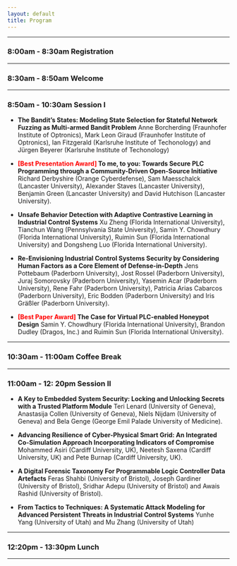 ```yaml
---
layout: default
title: Program
---
```

<!-- The first RICSS workshop will take place in Delft, Netherlands, co-located with IEEE EuroS&P 2023.  -->

<!-- # Program -->

<!-- **Format**: 
<!-- The RICSS workshop is planned to be held **in hybrid**.  -->
<!-- The presenters will be one of the authors of accepted papers. There will also be a keynote speaker and a selection of invited speakers. -->

<!-- At least one author per accepted paper must register before <span style="color:red">**1st June, 2023**</span>. IEEE Euro S&P and co-located workshops are physical events and authors are expected to present their work in person. If you foresee any objective reasons preventing all the authors of your paper from traveling, please contact the [General Chair](mailto:eurosp2023-general-chairs@ieee-security.org). -->

<!-- **July 7, 2023 8:30am - 12:20pm** -->

<!-- ## Accepted Papers -->

<!-- - **The Bandit’s States: Modeling State Selection for Stateful Network Fuzzing as Multi-armed Bandit Problem**
Anne Borcherding (Fraunhofer Institute of Optronics), Mark Leon Giraud (Fraunhofer Institute of Optronics), Ian Fitzgerald (Karlsruhe Institute of Techonology) and Jürgen Beyerer (Karlsruhe Institute of Techonology)

- **From Tactics to Techniques: A Systematic Attack Modeling for Advanced Persistent Threats in Industrial Control Systems**
Yunhe Yang (University of Utah) and Mu Zhang (University of Utah)

- **Advancing Resilience of Cyber-Physical Smart Grid: An Integrated Co-Simulation Approach Incorporating Indicators of Compromise**
Mohammed Asiri (Cardiff University, UK), Neetesh Saxena (Cardiff University, UK) and Pete Burnap (Cardiff University, UK). 

- **A Digital Forensic Taxonomy For Programmable Logic Controller Data Artefacts**
Feras Shahbi (University of Bristol), Joseph Gardiner (University of Bristol), Sridhar Adepu (University of Bristol) and Awais Rashid (University of Bristol).

- **Re-Envisioning Industrial Control Systems Security by Considering Human Factors as a Core Element of Defense-in-Depth**
Jens Pottebaum (Paderborn University), Jost Rossel (Paderborn University), Juraj Somorovsky (Paderborn University), Yasemin Acar (Paderborn University), Rene Fahr (Paderborn University), Patricia Arias Cabarcos (Paderborn University), Eric Bodden (Paderborn University) and Iris Gräßler (Paderborn University).

- **Unsafe Behavior Detection with Adaptive Contrastive Learning in Industrial Control Systems**
Xu Zheng (Florida International University), Tianchun Wang (Pennsylvania State University), Samin Y. Chowdhury (Florida International University), Ruimin Sun (Florida International University) and Dongsheng Luo (Florida International University). 

- **A Key to Embedded System Security: Locking and Unlocking Secrets with a Trusted Platform Module**
Teri Lenard (University of Geneva), Anastasija Collen (University of Geneva), Niels Nijdam (University of Geneva) and Bela Genge (George Emil Palade University of Medicine).

- **The Case for Virtual PLC-enabled Honeypot Design**
Samin Y. Chowdhury (Florida International University), Brandon Dudley (Dragos, Inc.) and Ruimin Sun (Florida International University).

- **To me, to you: Towards Secure PLC Programming through a Community-Driven Open-Source Initiative**
Richard Derbyshire (Orange Cyberdefense), Sam Maesschalck (Lancaster University), Alexander Staves (Lancaster University), Benjamin Green (Lancaster University) and David Hutchison (Lancaster University).  -->

------------------------------------------------------
### 8:00am - 8:30am Registration     
------------------------------------------------------
### 8:30am - 8:50am Welcome
------------------------------------------------------
### 8:50am - 10:30am Session I  <!--- 5 talks -->

- **The Bandit’s States: Modeling State Selection for Stateful Network Fuzzing as Multi-armed Bandit Problem**
Anne Borcherding (Fraunhofer Institute of Optronics), Mark Leon Giraud (Fraunhofer Institute of Optronics), Ian Fitzgerald (Karlsruhe Institute of Techonology) and Jürgen Beyerer (Karlsruhe Institute of Techonology)


- **<span style="color:red">[Best Presentation Award]</span> To me, to you: Towards Secure PLC Programming through a Community-Driven Open-Source Initiative**
Richard Derbyshire (Orange Cyberdefense), Sam Maesschalck (Lancaster University), Alexander Staves (Lancaster University), Benjamin Green (Lancaster University) and David Hutchison (Lancaster University). 

- **Unsafe Behavior Detection with Adaptive Contrastive Learning in Industrial Control Systems**
Xu Zheng (Florida International University), Tianchun Wang (Pennsylvania State University), Samin Y. Chowdhury (Florida International University), Ruimin Sun (Florida International University) and Dongsheng Luo (Florida International University).

- **Re-Envisioning Industrial Control Systems Security by Considering Human Factors as a Core Element of Defense-in-Depth**
Jens Pottebaum (Paderborn University), Jost Rossel (Paderborn University), Juraj Somorovsky (Paderborn University), Yasemin Acar (Paderborn University), Rene Fahr (Paderborn University), Patricia Arias Cabarcos (Paderborn University), Eric Bodden (Paderborn University) and Iris Gräßler (Paderborn University).

- **<span style="color:red">[Best Paper Award]</span> The Case for Virtual PLC-enabled Honeypot Design**
Samin Y. Chowdhury (Florida International University), Brandon Dudley (Dragos, Inc.) and Ruimin Sun (Florida International University).

------------------------------------------------------
### 10:30am - 11:00am Coffee Break

------------------------------------------------------
### 11:00am - 12: 20pm Session II <!--- 4 talks -->

- **A Key to Embedded System Security: Locking and Unlocking Secrets with a Trusted Platform Module**
Teri Lenard (University of Geneva), Anastasija Collen (University of Geneva), Niels Nijdam (University of Geneva) and Bela Genge (George Emil Palade University of Medicine).

- **Advancing Resilience of Cyber-Physical Smart Grid: An Integrated Co-Simulation Approach Incorporating Indicators of Compromise**
Mohammed Asiri (Cardiff University, UK), Neetesh Saxena (Cardiff University, UK) and Pete Burnap (Cardiff University, UK). 

- **A Digital Forensic Taxonomy For Programmable Logic Controller Data Artefacts**
Feras Shahbi (University of Bristol), Joseph Gardiner (University of Bristol), Sridhar Adepu (University of Bristol) and Awais Rashid (University of Bristol).

- **From Tactics to Techniques: A Systematic Attack Modeling for Advanced Persistent Threats in Industrial Control Systems**
Yunhe Yang (University of Utah) and Mu Zhang (University of Utah)

------------------------------------------------------
### 12:20pm - 13:30pm Lunch


------------------------------------------------------